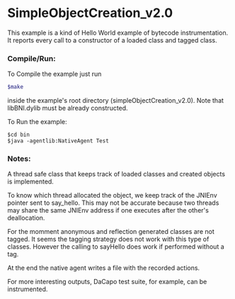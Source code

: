# SimpleObjectCreation_v2.0

This example is a kind of Hello World example of bytecode instrumentation.
It reports every call to a constructor of a loaded class and tagged class.

### Compile/Run:
To Compile the example just run
```bash
$make
```
inside the example's root directory (simpleObjectCreation_v2.0). Note that
libBNI.dylib must be already constructed.
	
To Run the example:
```
$cd bin
$java -agentlib:NativeAgent Test
```

### Notes:

A thread safe class that keeps track of loaded classes and created objects
is implemented. 
	
To know which thread allocated the object, we keep track of the JNIEnv
pointer sent to say_hello. This may not be accurate because two threads
may share the same JNIEnv address if one executes after the other's deallocation.
	
For the momment anonymous and reflection generated classes are not tagged.
It seems the tagging strategy does not work with this type of classes.
However the calling to sayHello does work if performed without a tag.

At the end the native agent writes a file with the recorded actions.

For more interesting outputs, DaCapo test suite, for example, can be instrumented.

	
